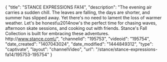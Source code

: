 {
    "title": "STANCE EXPRESSIONS FA14",
    "description": "The evening air carries a sudden chill. The leaves are falling, the days are shorter, and summer has slipped away. Yet there's no need to lament the loss of warmer weather. Let's be honest\u2014now's the perfect time for chasing waves, afternoon skate sessions, and cooking out with friends. Stance's Fall Collection is built for embracing these adventures. http:\/\/www.stance.com\/",
    "channelid": "195753",
    "videoid": "195754",
    "date_created": "1407043024",
    "date_modified": "1444849312",
    "type": "captivate",
    "layout": "channelVideo",
    "url": "\/stance\/stance-expressions-fa14\/195753-195754"
}